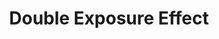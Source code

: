 ---
layout: default-nav
type: card
formsum: summative
sortorder: 2.9
appsused: psd
title: "Double Exposure Effect"
level: cg6
brightspace: "https://brightspace.algonquincollege.com/d2l/lms/dropbox/user/folder_submit_files.d2l?db=120806&grpid=0&isprv=0&bp=0&ou=145571"
submission: "generic-zip-folder"
links: 
video: 
downloads: 
description: "This effect has been trendy for a while now. Notwithstanding the trend, the effect makes use of important features in Photoshop."
details: | 
  
assignment: |
  Create three of your own double-exposure compositions. You are free to use the provided photos, or you can find your own. Make sure, if you search for your own, that the image size is close to the size of the original photo. All compositions should be larger than 1500 pixels on the long side.

  <img class="size75" alt="photoshop-double-exposure-three-examples" src="/images/photoshop-double-exposure/photoshop-double-exposure-three-examples.jpg">

  * One composition will have colour. <span style="font-size: .75rem;" class="sans">[<a href="https://www.pinterest.com/pin/356206651748577960/" target="_blank" title="Examples of the double exposure effect.">source</a>]</span>
  * One will crop the person. <span style="font-size: .75rem;" class="sans">[<a href="http://illusion.scene360.com/wp-content/uploads/2014/11/Erkin-Demir-03.jpg" target="_blank" title="Examples of the double exposure effect.">source</a>]</span>
  * Another will feature architecture. <span style="font-size: .75rem;" class="sans">[<a href="http://cdn.designinstruct.com/wp-content/uploads/2014/12/image_01_paleari.jpg" target="_blank" title="Examples of the double exposure effect.">source</a>]</span>

  You can use any and all of the techniques learned in class. Use what you need to get a pleasing result in a non-destructive manner.

  You can look at <a href="https://duckduckgo.com/?q=double+exposure+photography&amp;t=osx&amp;iax=1&amp;ia=images" target="_blank" title="Examples of the double exposure effect.">these examples</a> for inspiration.

  ### How to Get an "A"

  You want to work in a non-destrcutive manner, so do stuff like:

    * Maintain all of your layers. Don't flatten.
    * Name all of your layers.
    * Use Adjustment Layers.
    * Use Clipping Masks.
    * Convert regular layers to Smart Objects before re-sizing them.

  The aesthetics of your composition are pleasing. Take the time and care to choose two photos which will work well for this effect. Create a seamless effect. That is, the two photos blend seamlessly without obvious edges.

  Name and submit your files as directed below.

  ### Your Submission

  Once you've completed your work, <mark>save your files as a layered native Photoshop (.psd) files</mark>. Flattening layers will destroy all the work you've done.

  <div class="attentionbox filename">
    Appleseed, Johnny, Group #, Double Exposure1.psd
  </div>

  <div class="attentionbox filename">
    Appleseed, Johnny, Group #, Double Exposure2.psd
  </div>

  <div class="attentionbox filename">
    Appleseed, Johnny, Group #, Double Exposure3.psd
  </div>

---